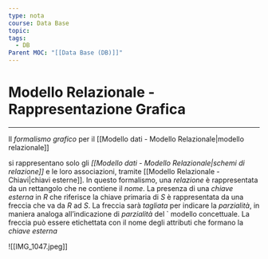 ```yaml
---
type: nota
course: Data Base
topic: 
tags:
  - DB
Parent MOC: "[[Data Base (DB)]]"
---
```


# Modello Relazionale - Rappresentazione Grafica
---
Il _formalismo grafico_ per il  [[Modello dati - Modello Relazionale|modello relazionale]] 

si rappresentano solo gli _[[Modello dati - Modello Relazionale|schemi di relazione]]_ e le loro associazioni, tramite [[Modello Relazionale - Chiavi|chiavi esterne]].
In questo formalismo, una _relazione_ è rappresentata da un rettangolo che ne contiene il _nome_.
La presenza di una _chiave esterna_ in $R$ che riferisce la chiave primaria di $S$ è rappresentata da una freccia che va da $R$ ad $S$.
La freccia sarà _tagliata_ per indicare la _parzialità_, in maniera analoga all’indicazione di _parzialità_ del `
modello concettuale.
La freccia può essere etichettata con il nome degli attributi che formano la _chiave esterna_


![[IMG_1047.jpeg]]
